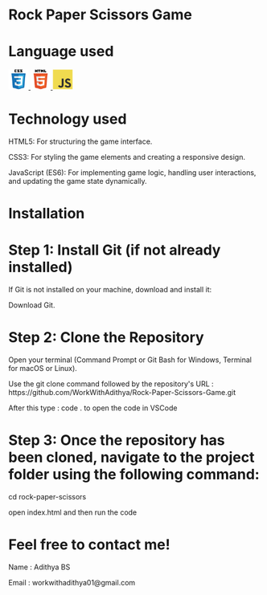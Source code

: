 <h1>Rock Paper Scissors Game</h1>

<h1>Language used</h1>
<p align="left"> <a href="https://www.w3schools.com/css/" target="_blank" rel="noreferrer"> <img src="https://raw.githubusercontent.com/devicons/devicon/master/icons/css3/css3-original-wordmark.svg" alt="css3" width="40" height="40"/> </a> <a href="https://www.w3.org/html/" target="_blank" rel="noreferrer"> <img src="https://raw.githubusercontent.com/devicons/devicon/master/icons/html5/html5-original-wordmark.svg" alt="html5" width="40" height="40"/> </a> <a href="https://developer.mozilla.org/en-US/docs/Web/JavaScript" target="_blank" rel="noreferrer"> <img src="https://raw.githubusercontent.com/devicons/devicon/master/icons/javascript/javascript-original.svg" alt="javascript" width="40" height="40"/> </a> </p>




<h1>Technology used</h1>
<p>HTML5: For structuring the game interface.</p>
<p>CSS3: For styling the game elements and creating a responsive design.</p>
<p>JavaScript (ES6): For implementing game logic, handling user interactions, and updating the game state dynamically.</p>

<h1>Installation</h1>

<h1>Step 1: Install Git (if not already installed)</h1>
<p>If Git is not installed on your machine, download and install it:</p>
<p>Download Git.</p>


<h1>Step 2: Clone the Repository</h1>
<p>Open your terminal (Command Prompt or Git Bash for Windows, Terminal for macOS or Linux).</p>
<p>Use the git clone command followed by the repository's URL : https://github.com/WorkWithAdithya/Rock-Paper-Scissors-Game.git</p>
<p>After this type : code . to open the code in VSCode</p>



<h1>Step 3: Once the repository has been cloned, navigate to the project folder using the following command:</h1>
<p>cd rock-paper-scissors</p>
<p>open index.html and then run the code </p>



<h1>Feel free to contact me!</h1>
<p>Name : Adithya BS</p>
<p>Email : workwithadithya01@gmail.com</p>
